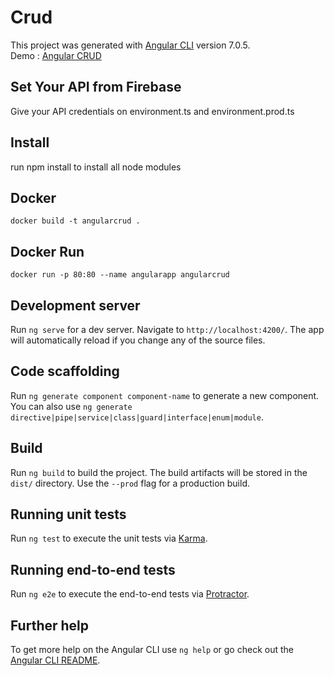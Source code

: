 # Crud

This project was generated with [Angular CLI](https://github.com/angular/angular-cli) version 7.0.5.<br>
Demo : <a href="https://shawon100.github.io/angularcrud/">Angular CRUD</a>

## Set Your API from Firebase
Give your API credentials on environment.ts and environment.prod.ts

## Install
run npm install to install all node modules

## Docker
```
docker build -t angularcrud .
```
## Docker Run
```
docker run -p 80:80 --name angularapp angularcrud
```
## Development server

Run `ng serve` for a dev server. Navigate to `http://localhost:4200/`. The app will automatically reload if you change any of the source files.

## Code scaffolding

Run `ng generate component component-name` to generate a new component. You can also use `ng generate directive|pipe|service|class|guard|interface|enum|module`.

## Build

Run `ng build` to build the project. The build artifacts will be stored in the `dist/` directory. Use the `--prod` flag for a production build.

## Running unit tests

Run `ng test` to execute the unit tests via [Karma](https://karma-runner.github.io).

## Running end-to-end tests

Run `ng e2e` to execute the end-to-end tests via [Protractor](http://www.protractortest.org/).

## Further help

To get more help on the Angular CLI use `ng help` or go check out the [Angular CLI README](https://github.com/angular/angular-cli/blob/master/README.md).
